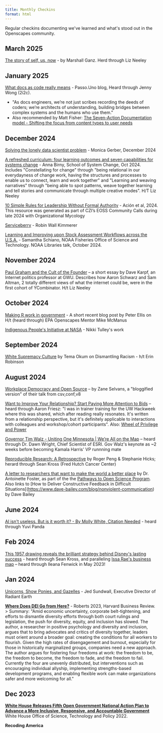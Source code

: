 ```yaml
---
title: Monthly Checkins
format: html
---
```


Regular checkins documenting we've learned and what's stood out in the Openscapes community.

## March 2025

[The story of self, us, now](https://commonslibrary.org/the-power-of-story-the-story-of-self-us-and-now/) - by Marshall Ganz. Herd through Liz Neeley

## January 2025

[What docs as code really means](https://passo.uno/what-docs-as-code-means/) - Passo.Uno blog, Heard through Jenny Wong (2i2c). 

- "As docs engineers, we’re not just scribes recording the deeds of coders; we’re architects of understanding, building bridges between complex systems and the humans who use them."
- Also recommended by Matt Fisher: [The Seven-Action Documentation model - Shifting the focus from content types to user needs](https://passo.uno/seven-action-model/#shifting-the-focus-from-content-types-to-user-needs)

## December 2024

[Solving the lonely data scientist problem](https://www.monicagerber.com/blog/2024-12-17-solving-the-lonely-data-scientist-problem/) - Monica Gerber, December 2024

[A refreshed curriculum: four learning outcomes and seven capabilities for systems change](https://medium.com/school-of-system-change/a-refreshed-curriculum-four-learning-outcomes-and-seven-capabilities-for-systems-change-43899b3a4552) - Anna Birny, School of System Change, Oct 2024. Includes "Constellating for change" through "being relational in our everydayness of change work, having the structures and processes to enable us to connect, learn and work together" and "Learning and weaving narratives" through "being able to spot patterns, weave together learning and tell stories and communicate through multiple creative modes". H/T Liz Neeley

[10 Simple Rules for Leadership Without Formal Authority](https://eoss-om-communitycalls.github.io/2024-08-27-10-simple-rules-for-leadership/) - Ación et al, 2024. This resource was generated as part of CZI’s EOSS Community Calls during late 2024 with Organizational Mycology

[Serviceberry]() - Robin Wall Kimmerer

[Learning and Improving upon Stock Assessment Workflows across the U.S.A.](https://www.youtube.com/watch?v=Q8XJTTkjcts) - Samantha Schiano, NOAA Fisheries Office of Science and Technology. NOAA Libraries talk, October 2024.


## November 2024

[Paul Graham and the Cult of the Founder](https://davekarpf.substack.com/p/paul-graham-and-the-cult-of-the-founder) – a short essay by Dave Karpf, an Internet politics professor at GWU. Describes how Aaron Schwarz and Sam Altman, 2 totally different views of what the internet could be, were in the first cohort of YCombinator. H/t Liz Neeley

## October 2024

[Making R work in government](https://freerangestats.info/blog/2024/09/28/ihaka-lecture) - A short recent blog post by Peter Ellis on H/t (heard through) EPA Openscapes Mentor Mike McManus

[Indigenous People's Initiative at NASA](https://appliedsciences.nasa.gov/indigenous-peoples-initiative) - Nikki Tulley's work

## September 2024

[White Supremacy Culture](https://www.dismantlingracism.org) by Tema Okum on Dismantling Racism - h/t Erin Robinson

## August 2024

[Workplace Democracy and Open Source](https://catalyst.coop/2024/08/13/workplace-democracy-and-open-source/) – by Zane Selvans, a "bloggified version" of their talk from csv,conf,v8

[Want to Improve Your Relationship? Start Paying More Attention to Bids](https://www.gottman.com/blog/want-to-improve-your-relationship-start-paying-more-attention-to-bids/) – heard through Aaron Friesz: "I was in trainer training for the UW Hackweek where this was shared, which after reading really resonates. It's written from a relationship perspective, but it's definitely applicable to interactions with colleagues and workshop/cohort participants". Also: [Wheel of Privilege and Power](https://kb.wisc.edu/instructional-resources/page.php?id=119380)

[Governor Tim Walz - Uniting One Minnesota \| We’re All on the Map](https://mediaspace.esri.com/media/t/1_d2sqkrju) – heard through Dr. Dawn Wright, Chief Scientist of ESRI. Gov Walz's keynote as \~2 weeks before becoming Kamala Harris' VP runnning mate

[Reproducible Research: A Retrospective](https://pubmed.ncbi.nlm.nih.gov/33467923/) by Roger Peng & Stephanie Hicks; herard through Sean Kross (Fred Hutch Cancer Center)

[A letter to researchers that want to make the world a better place](https://openscapes.org/blog/2024-08-09-antoinette-foster-letter-make-the-world-better-place/) by Dr. Antoinette Foster, as part of the the [Pathways to Open Science Program](https://openscapes.github.io/pathways-to-open-science/). Also links to \[How to Deliver Constructive Feedback in Difficult Situations\[(https://www.dave-bailey.com/blog/nonviolent-communication) by Dave Bailey

## June 2024

[AI isn't useless. But is it worth it? - By Molly White, Citation Needed](https://www.citationneeded.news/ai-isnt-useless/) - heard through Yuvi Panda

## Feb 2024

[This 1957 drawing reveals the brilliant strategy behind Disney's lasting success](https://www.businessinsider.com/1957-drawing-walt-disney-brilliant-strategy-2015-7) - heard through Sean Kross, and paralleling [Issa Rae's business map](https://trapital.co/2020/04/23/how-issa-rae-became-the-modern-mogul/) – heard through Ileana Fenwick in May 2023!

## Jan 2024

[Unicorns, Show Ponies, and Gazelles](https://radiant.earth/blog/2024/01/unicorns-show-ponies-and-gazelles) - Jed Sundwall, Executive Director of Radiant Earth

[**Where Does DEI Go from Here?**](https://hbr.org/2023/09/where-does-dei-go-from-here) - Roberts 2023, Harvard Business Review. \> Summary: "Amid economic uncertainty, corporate belt-tightening, and efforts to dismantle diversity efforts through both court rulings and legislation, the push for diversity, equity, and inclusion has slowed. The author, a researcher in positive psychology and diversity and inclusion, argues that to bring advocates and critics of diversity together, leaders must orient around a broader goal: creating the conditions for all workers to flourish. Given the high rates of disengagement and burnout, especially for those in historically marginalized groups, companies need a new approach. The author argues for fostering four freedoms at work: the freedom to be, the freedom to become, the freedom to fade, and the freedom to fail. Currently the four are unevenly distributed, but interventions such as encouraging individual allyship, implementing strengths-based development programs, and enabling flexible work can make organizations safer and more welcoming for all."

## Dec 2023

[**White House Releases Fifth Open Government National Action Plan to Advance a More Inclusive, Responsive, and Accountable Government**](https://www.whitehouse.gov/ostp/news-updates/2022/12/28/white-house-releases-fifth-open-government-national-action-plan-to-advance-a-more-inclusive-responsive-and-accountable-government/) White House Office of Science, Technology and Policy 2022.

**Recoding America**
